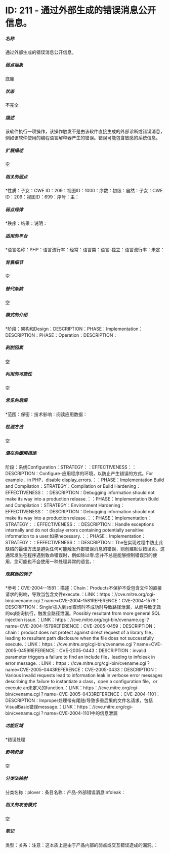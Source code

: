 # ID: 211 - 通过外部生成的错误消息公开信息。
<h5>名称</h5>通过外部生成的错误消息公开信息。
<h5>弱点抽象</h5>底座
<h5>状态</h5>不完全
<h5>描述</h5>该软件执行一项操作，该操作触发不是由该软件直接生成的外部诊断或错误消息，例如该软件使用的编程语言解释器产生的错误。错误可能包含敏感的系统信息。
<h5>扩展描述</h5>空
<h5>相关的弱点</h5>*性质：子女：CWE ID：209：视图ID：1000：序数：初级：自然：子女：CWE ID：209：视图ID：699：序号：主：
<h5>弱点规律</h5>*秩序：结果：说明：
<h5>适用的平台</h5>*语言名称：PHP：语言流行率：经常：语言类：语言-独立：语言流行率：未定：
<h5>背景细节</h5>空
<h5>替代条款</h5>空
<h5>模式的介绍</h5>*阶段：架构和Design：DESCRIPTION：PHASE：Implementation：DESCRIPTION：PHASE：Operation：DESCRIPTION：
<h5>剥削因素</h5>空
<h5>利用的可能性</h5>空
<h5>常见的后果</h5>*范围：保密：技术影响：阅读应用数据：
<h5>检测方法</h5>空
<h5>潜在的缓解措施</h5>阶段：系统Configuration：STRATEGY：：EFFECTIVENESS：：DESCRIPTION：Configure-应用程序的环境，以防止产生错误的方式。For example，in PHP，disable display_errors.：：PHASE：Implementation Build and Compilation：STRATEGY：Compilation or Build Hardening：EFFECTIVENESS：：DESCRIPTION：Debugging information should not make its way into a production release.：：PHASE：Implementation Build and Compilation：STRATEGY：Environment Hardening：EFFECTIVENESS：：DESCRIPTION：Debugging information should not make its way into a production release.：：PHASE：Implementation：STRATEGY：：EFFECTIVENESS：：DESCRIPTION：Handle exceptions internally and do not display errors containing potentially sensitive information to a user.如果necessary.：：PHASE：Implementation：STRATEGY：：EFFECTIVENESS：：DESCRIPTION：The在实现过程中防止此缺陷的最佳方法是避免任何可能触发外部错误消息的错误，则创建默认错误页。这通常发生在程序遇到致命错误时，例如除以零.您并不总是能够控制错误页的使用，您可能也不会使用一种处理异常的语言。：
<h5>观察到的例子</h5>*参考：CVE-2004--1581：描述：Chain：Products不保护不受包含文件的直接请求的影响，导致当包含文件execute.：LINK：https：//cve.mitre.org/cgi-bin/cvename.cgi？name=CVE-2004-1581REFERENCE：CVE-2004-1579：DESCRIPTION：Single‘插入到sql查询时不成功时导致路径泄漏，从而导致无效的sql查询执行，触发全路径泄漏。Possibly resultant from more general SQL injection issue.：LINK：https：//cve.mitre.org/cgi-bin/cvename.cgi？name=CVE-2004-1579REFERENCE：CVE-2005-0459：DESCRIPTION：chain：product does not protect against direct request of a library file，leading to resultant path disclosure when the file does not successfully execute.：LINK：https：//cve.mitre.org/cgi-bin/cvename.cgi？name=CVE-2005-0459REFERENCE：CVE-2005-0443：DESCRIPTION：invalid parameter triggers a failure to find an include file，leading to infoleak in error message.：LINK：https：//cve.mitre.org/cgi-bin/cvename.cgi？name=CVE-2005-0443REFERENCE：CVE-2005-0433：DESCRIPTION：Various invalid requests lead to information leak in verbose error messages describing the failure to instantiate a class，open a configuration file，or execute an未定义的function.：LINK：https：//cve.mitre.org/cgi-bin/cvename.cgi？name=CVE-2005-0433REFERENCE：CVE-2004-1101：DESCRIPTION：Improper处理带有尾随/导致多重后果的文件名请求，包括VisualBasic错误message.：LINK：https：//cve.mitre.org/cgi-bin/cvename.cgi？name=CVE-2004-1101中的信息泄漏
<h5>功能区域</h5>*错误处理
<h5>影响资源</h5>空
<h5>分类法映射</h5>分类名称：plover：条目名称：产品-外部错误消息Infoleak：
<h5>相关的攻击模式</h5>空
<h5>笔记</h5>类型：关系：注意：这本质上是由于产品内部的弱点或交互错误造成的漏洞。：

